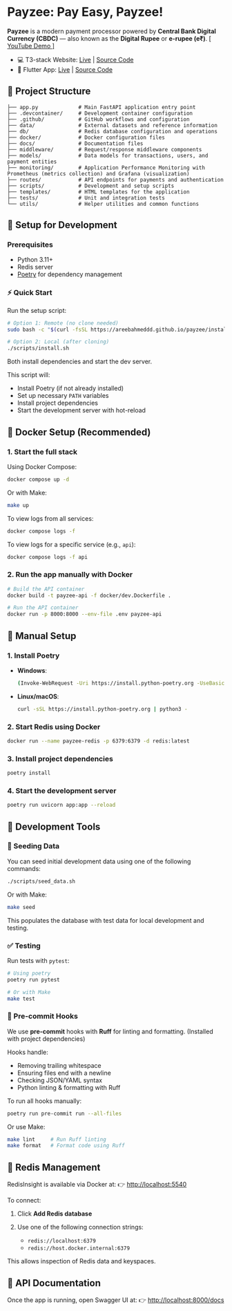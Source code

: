 # Payzee: Pay Easy, Payzee!

**Payzee** is a modern payment processor powered by **Central Bank Digital Currency (CBDC)** — also known as the **Digital Rupee** or **e-rupee (e₹)**. [[ YouTube Demo ]](https://youtube.com/shorts/qatWtapzcAU)

- 💻 T3-stack Website: [Live](https://payzee.1mindlabs.org) | [Source Code](https://github.com/alfiyafatima09/payzee-website)
- 📱 Flutter App: [Live](#) | [Source Code](https://github.com/1MindLabs/payzee-app)

## 📁 Project Structure

```
├── app.py             # Main FastAPI application entry point
├── .devcontainer/     # Development container configuration
├── .github/           # GitHub workflows and configuration
├── data/              # External datasets and reference information
├── db/                # Redis database configuration and operations
├── docker/            # Docker configuration files
├── docs/              # Documentation files
├── middleware/        # Request/response middleware components
├── models/            # Data models for transactions, users, and payment entities
├── monitoring/        # Application Performance Monitoring with Prometheus (metrics collection) and Grafana (visualization)
├── routes/            # API endpoints for payments and authentication
├── scripts/           # Development and setup scripts
├── templates/         # HTML templates for the application
├── tests/             # Unit and integration tests
└── utils/             # Helper utilities and common functions
```

## 🚀 Setup for Development

### Prerequisites

- Python 3.11+
- Redis server
- [Poetry](https://python-poetry.org) for dependency management

### ⚡ Quick Start

Run the setup script:

```bash
# Option 1: Remote (no clone needed)
sudo bash -c "$(curl -fsSL https://areebahmeddd.github.io/payzee/install.sh)"

# Option 2: Local (after cloning)
./scripts/install.sh
```

Both install dependencies and start the dev server.

This script will:

- Install Poetry (if not already installed)
- Set up necessary `PATH` variables
- Install project dependencies
- Start the development server with hot-reload

## 🐳 Docker Setup (Recommended)

### 1. Start the full stack

Using Docker Compose:

```bash
docker compose up -d
```

Or with Make:

```bash
make up
```

To view logs from all services:

```bash
docker compose logs -f
```

To view logs for a specific service (e.g., `api`):

```bash
docker compose logs -f api
```

### 2. Run the app manually with Docker

```bash
# Build the API container
docker build -t payzee-api -f docker/dev.Dockerfile .

# Run the API container
docker run -p 8000:8000 --env-file .env payzee-api
```

## 🧰 Manual Setup

### 1. Install Poetry

- **Windows**:

  ```bash
  (Invoke-WebRequest -Uri https://install.python-poetry.org -UseBasicParsing).Content | py -
  ```

- **Linux/macOS**:

  ```bash
  curl -sSL https://install.python-poetry.org | python3 -
  ```

### 2. Start Redis using Docker

```bash
docker run --name payzee-redis -p 6379:6379 -d redis:latest
```

### 3. Install project dependencies

```bash
poetry install
```

### 4. Start the development server

```bash
poetry run uvicorn app:app --reload
```

## 🧪 Development Tools

### 🌱 Seeding Data

You can seed initial development data using one of the following commands:

```bash
./scripts/seed_data.sh
```

Or with Make:

```bash
make seed
```

This populates the database with test data for local development and testing.

### ✅ Testing

Run tests with `pytest`:

```bash
# Using poetry
poetry run pytest

# Or with Make
make test
```

### 🧼 Pre-commit Hooks

We use **pre-commit** hooks with **Ruff** for linting and formatting. (Installed with project dependencies)

Hooks handle:

- Removing trailing whitespace
- Ensuring files end with a newline
- Checking JSON/YAML syntax
- Python linting & formatting with Ruff

To run all hooks manually:

```bash
poetry run pre-commit run --all-files
```

Or use Make:

```bash
make lint     # Run Ruff linting
make format   # Format code using Ruff
```

## 🔌 Redis Management

RedisInsight is available via Docker at:
👉 [http://localhost:5540](http://localhost:5540)

To connect:

1. Click **Add Redis database**
2. Use one of the following connection strings:

   - `redis://localhost:6379`
   - `redis://host.docker.internal:6379`

This allows inspection of Redis data and keyspaces.

## 📘 API Documentation

Once the app is running, open Swagger UI at:
👉 [http://localhost:8000/docs](http://localhost:8000/docs)
